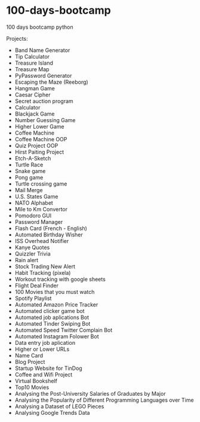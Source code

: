 # 100-days-bootcamp
100 days bootcamp python

Projects:

- Band Name Generator
- Tip Calculator
- Treasure Island
- Treasure Map
- PyPassword Generator
- Escaping the Maze (Reeborg)
- Hangman Game
- Caesar Cipher
- Secret auction program
- Calculator
- Blackjack Game
- Number Guessing Game
- Higher Lower Game
- Coffee Machine
- Coffee Machine OOP
- Quiz Project OOP
- Hirst Paiting Project
- Etch-A-Sketch
- Turtle Race
- Snake game
- Pong game
- Turtle crossing game
- Mail Merge
- U.S. States Game
- NATO Alphabet
- Mile to Km Convertor
- Pomodoro GUI 
- Password Manager
- Flash Card (French - English)
- Automated Birthday Wisher
- ISS Overhead Notifier
- Kanye Quotes
- Quizzler Trivia
- Rain alert
- Stock Trading New Alert
- Habit Tracking (pixela)
- Workout tracking with google sheets
- Flight Deal Finder
- 100 Movies that you must watch
- Spotify Playlist
- Automated Amazon Price Tracker
- Automated clicker game bot
- Automated job aplications Bot
- Automated Tinder Swiping Bot
- Automated Speed Twitter Complain Bot
- Automated Instagram Folower Bot
- Data entry job aplication
- Higher or Lower URLs
- Name Card
- Blog Project
- Startup Website for TinDog
- Coffee and Wifi Project
- Virtual Bookshelf
- Top10 Movies
- Analysing the Post-University Salaries of Graduates by Major 
- Analysing the Popularity of Different Programming Languages over Time
- Analysing a Dataset of LEGO Pieces
- Analysing Google Trends Data